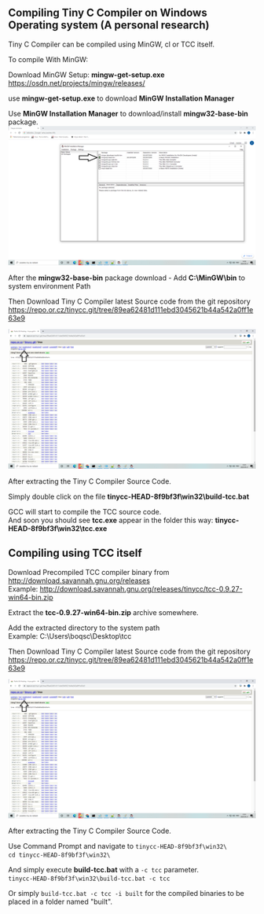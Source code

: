 ## Compiling Tiny C Compiler on Windows Operating system (A personal research)
Tiny C Compiler can be compiled using MinGW, cl or TCC itself. 

To compile With MinGW:

Download MinGW Setup: **mingw-get-setup.exe**  
https://osdn.net/projects/mingw/releases/

use **mingw-get-setup.exe** to download **MinGW Installation Manager**

Use **MinGW Installation Manager** to download/install **mingw32-base-bin** package.
![](MinGW%20Installation%20Manager.png)

After the **mingw32-base-bin** package download - Add **C:\MinGW\bin** to system environment Path



Then Download Tiny C Compiler latest Source code from the git repository
https://repo.or.cz/tinycc.git/tree/89ea62481d111ebd3045621b44a542a0ff1e63e9

![](TCC-git-repository.png)

After extracting the Tiny C Compiler Source Code.

Simply double click on the file  **tinycc-HEAD-8f9bf3f\win32\build-tcc.bat**

GCC will start to compile the TCC source code.  
And soon you should see **tcc.exe**  appear in the folder this way: **tinycc-HEAD-8f9bf3f\win32\tcc.exe**


## Compiling using TCC itself

Download Precompiled TCC compiler binary from http://download.savannah.gnu.org/releases  
Example: http://download.savannah.gnu.org/releases/tinycc/tcc-0.9.27-win64-bin.zip

Extract the **tcc-0.9.27-win64-bin.zip** archive somewhere.

Add the extracted directory to the system path  
Example: C:\Users\boqsc\Desktop\tcc  

Then Download Tiny C Compiler latest Source code from the git repository
https://repo.or.cz/tinycc.git/tree/89ea62481d111ebd3045621b44a542a0ff1e63e9

![](TCC-git-repository.png)

After extracting the Tiny C Compiler Source Code.  


Use Command Prompt and navigate to `tinycc-HEAD-8f9bf3f\win32\`  
`cd tinycc-HEAD-8f9bf3f\win32\`  

And simply execute **build-tcc.bat** with a `-c tcc` parameter.  
`tinycc-HEAD-8f9bf3f\win32\build-tcc.bat -c tcc`  

Or simply `build-tcc.bat -c tcc -i built` for the compiled binaries to be placed in a folder named "built".


